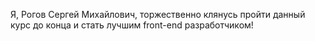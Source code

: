 Я, Рогов Сергей Михайлович, торжественно клянусь пройти данный курс до конца и стать лучшим front-end разработчиком!
